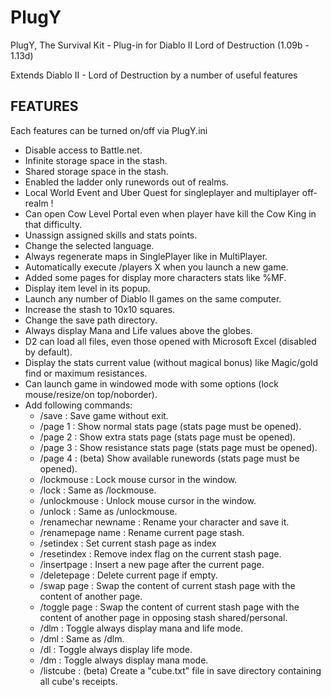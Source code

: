 # PlugY
PlugY, The Survival Kit - Plug-in for Diablo II Lord of Destruction (1.09b - 1.13d)

Extends Diablo II - Lord of Destruction by a number of useful features

## FEATURES
Each features can be turned on/off via PlugY.ini
* Disable access to Battle.net.
* Infinite storage space in the stash.
* Shared storage space in the stash.
* Enabled the ladder only runewords out of realms.
* Local World Event and Uber Quest for singleplayer and multiplayer off-realm !
* Can open Cow Level Portal even when player have kill the Cow King in that difficulty.
* Unassign assigned skills and stats points.
* Change the selected language.
* Always regenerate maps in SinglePlayer like in MultiPlayer.
* Automatically execute /players X when you launch a new game.
* Added some pages for display more characters stats like %MF.
* Display item level in its popup.
* Launch any number of Diablo II games on the same computer.
* Increase the stash to 10x10 squares.
* Change the save path directory.
* Always display Mana and Life values above the globes.
* D2 can load all files, even those opened with Microsoft Excel (disabled by default).
* Display the stats current value (without magical bonus) like Magic/gold find or maximum resistances.
* Can launch game in windowed mode with some options (lock mouse/resize/on top/noborder).
* Add following commands:
	* /save : Save game without exit.
	* /page 1 : Show normal stats page (stats page must be opened).
	* /page 2 : Show extra stats page (stats page must be opened).
	* /page 3 : Show resistance stats page (stats page must be opened).
	* /page 4 : (beta) Show available runewords (stats page must be opened).
	* /lockmouse : Lock mouse cursor in the window.
	* /lock : Same as /lockmouse.
	* /unlockmouse : Unlock mouse cursor in the window.
	* /unlock : Same as /unlockmouse.
	* /renamechar newname : Rename your character and save it.
	* /renamepage name : Rename current page stash.
	* /setindex : Set current stash page as index
	* /resetindex : Remove index flag on the current stash page.
	* /insertpage : Insert a new page after the current page.
	* /deletepage : Delete current page if empty.
	* /swap page : Swap the content of current stash page with the content of another page.
	* /toggle page : Swap the content of current stash page with the content of another page in opposing stash shared/personal.
	* /dlm : Toggle always display mana and life mode.
	* /dml : Same as /dlm.
	* /dl : Toggle always display life mode.
	* /dm : Toggle always display mana mode.
	* /listcube : (beta) Create a "cube.txt" file in save directory containing all cube's receipts.